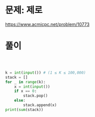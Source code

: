 # 문제: 제로
https://www.acmicpc.net/problem/10773

# 풀이
``` python



k = int(input()) # (1 ≤ K ≤ 100,000)
stack = []
for _ in range(k):
    x = int(input())
    if x == 0:
        stack.pop()
    else:
        stack.append(x)
print(sum(stack))
```
